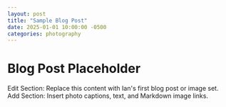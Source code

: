 ```yaml
---
layout: post
title: "Sample Blog Post"
date: 2025-01-01 10:00:00 -0500
categories: photography
---
```


# Blog Post Placeholder

Edit Section: Replace this content with Ian's first blog post or image set.
Add Section: Insert photo captions, text, and Markdown image links.